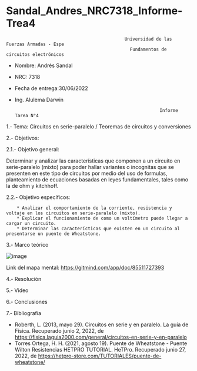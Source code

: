# Sandal_Andres_NRC7318_Informe-Trea4
                                                 Universidad de las Fuerzas Armadas - Espe
                                                   Fundamentos de circuitos electrónicos 
- Nombre: Andrés Sandal
- NRC: 7318
- Fecha de entrega:30/06/2022
- Ing. Alulema Darwin

                                                             Informe Tarea N°4
1.- Tema: Circuitos en serie-paralelo / Teoremas de circuitos y conversiones

2.- Objetivos:

  2.1.- Objetivo general:
  
Determinar y analizar las características que componen a un circuito en serie-paralelo (mixto) para poder hallar variantes o incognitas que se presenten en este tipo de circuitos por medio del uso de formulas, planteamiento de ecuaciones basadas en leyes fundamentales, tales como la de ohm y kitchhoff.    
        
  2.2.- Objetivo específicos:
  
        * Analizar el comportamiento de la corriente, resistencia y voltaje en los circuitos en serie-paralelo (mixto).
        * Explicar el funcionamiento de como un voltímetro puede llegar a cargar un circuito.
        * Determinar las caracterícticas que existen en un circuito al presentarse un puente de Wheatstone.
        
3.- Marco teórico

![image](https://user-images.githubusercontent.com/105684550/176059501-9105324f-1342-45eb-bc76-bfea2d08cc14.png)

Link del mapa mental: https://gitmind.com/app/doc/85511727393 

4.- Resolución

5.- Video

6.- Conclusiones

7.- Bibliografía

* Roberth, L. (2013, mayo 29). Circuitos en serie y en paralelo. La guía de Física. Recuperado junio 2, 2022, de https://fisica.laguia2000.com/general/circuitos-en-serie-y-en-paralelo
* Torres Ortega, H. H. (2021, agosto 19). Puente de Wheatstone - Puente Wilton Resistencias HETPRO TUTORIAL. HeTPro. Recuperado junio 27, 2022, de https://hetpro-store.com/TUTORIALES/puente-de-wheatstone/ 
